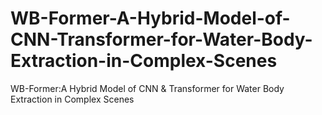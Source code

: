 # WB-Former-A-Hybrid-Model-of-CNN-Transformer-for-Water-Body-Extraction-in-Complex-Scenes
WB-Former:A Hybrid Model of CNN &amp; Transformer for Water Body Extraction in Complex Scenes
